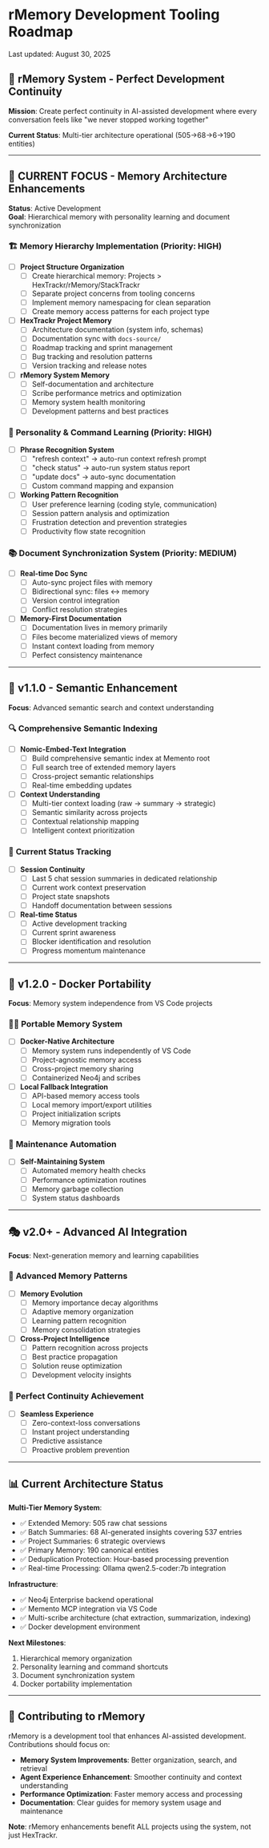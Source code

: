 # rMemory Development Tooling Roadmap

<!-- markdownlint-disable MD013 MD009 -->

Last updated: August 30, 2025

## 🧠 **rMemory System - Perfect Development Continuity**

**Mission**: Create perfect continuity in AI-assisted development where every conversation feels like "we never stopped working together"

**Current Status**: Multi-tier architecture operational (505→68→6→190 entities)

---

## 🎯 **CURRENT FOCUS - Memory Architecture Enhancements**

**Status**: Active Development  
**Goal**: Hierarchical memory with personality learning and document synchronization

### 🏗️ **Memory Hierarchy Implementation** (Priority: HIGH)

- [ ] **Project Structure Organization**
  - [ ] Create hierarchical memory: Projects > HexTrackr/rMemory/StackTrackr
  - [ ] Separate project concerns from tooling concerns
  - [ ] Implement memory namespacing for clean separation
  - [ ] Create memory access patterns for each project type

- [ ] **HexTrackr Project Memory**
  - [ ] Architecture documentation (system info, schemas)
  - [ ] Documentation sync with `docs-source/`
  - [ ] Roadmap tracking and sprint management
  - [ ] Bug tracking and resolution patterns
  - [ ] Version tracking and release notes

- [ ] **rMemory System Memory**
  - [ ] Self-documentation and architecture
  - [ ] Scribe performance metrics and optimization
  - [ ] Memory system health monitoring
  - [ ] Development patterns and best practices

### 🤖 **Personality & Command Learning** (Priority: HIGH)

- [ ] **Phrase Recognition System**
  - [ ] "refresh context" → auto-run context refresh prompt
  - [ ] "check status" → auto-run system status report
  - [ ] "update docs" → auto-sync documentation
  - [ ] Custom command mapping and expansion

- [ ] **Working Pattern Recognition**
  - [ ] User preference learning (coding style, communication)
  - [ ] Session pattern analysis and optimization
  - [ ] Frustration detection and prevention strategies
  - [ ] Productivity flow state recognition

### 📚 **Document Synchronization System** (Priority: MEDIUM)

- [ ] **Real-time Doc Sync**
  - [ ] Auto-sync project files with memory
  - [ ] Bidirectional sync: files ↔ memory
  - [ ] Version control integration
  - [ ] Conflict resolution strategies

- [ ] **Memory-First Documentation**
  - [ ] Documentation lives in memory primarily
  - [ ] Files become materialized views of memory
  - [ ] Instant context loading from memory
  - [ ] Perfect consistency maintenance

---

## 🚀 **v1.1.0 - Semantic Enhancement**

**Focus**: Advanced semantic search and context understanding

### 🔍 **Comprehensive Semantic Indexing**

- [ ] **Nomic-Embed-Text Integration**
  - [ ] Build comprehensive semantic index at Memento root
  - [ ] Full search tree of extended memory layers
  - [ ] Cross-project semantic relationships
  - [ ] Real-time embedding updates

- [ ] **Context Understanding**
  - [ ] Multi-tier context loading (raw → summary → strategic)
  - [ ] Semantic similarity across projects
  - [ ] Contextual relationship mapping
  - [ ] Intelligent context prioritization

### 🔄 **Current Status Tracking**

- [ ] **Session Continuity**
  - [ ] Last 5 chat session summaries in dedicated relationship
  - [ ] Current work context preservation
  - [ ] Project state snapshots
  - [ ] Handoff documentation between sessions

- [ ] **Real-time Status**
  - [ ] Active development tracking
  - [ ] Current sprint awareness
  - [ ] Blocker identification and resolution
  - [ ] Progress momentum maintenance

---

## 🐳 **v1.2.0 - Docker Portability**

**Focus**: Memory system independence from VS Code projects

### 🏃‍♂️ **Portable Memory System**

- [ ] **Docker-Native Architecture**
  - [ ] Memory system runs independently of VS Code
  - [ ] Project-agnostic memory access
  - [ ] Cross-project memory sharing
  - [ ] Containerized Neo4j and scribes

- [ ] **Local Fallback Integration**
  - [ ] API-based memory access tools
  - [ ] Local memory import/export utilities
  - [ ] Project initialization scripts
  - [ ] Memory migration tools

### 🔧 **Maintenance Automation**

- [ ] **Self-Maintaining System**
  - [ ] Automated memory health checks
  - [ ] Performance optimization routines
  - [ ] Memory garbage collection
  - [ ] System status dashboards

---

## 🎭 **v2.0+ - Advanced AI Integration**

**Focus**: Next-generation memory and learning capabilities

### 🧪 **Advanced Memory Patterns**

- [ ] **Memory Evolution**
  - [ ] Memory importance decay algorithms
  - [ ] Adaptive memory organization
  - [ ] Learning pattern recognition
  - [ ] Memory consolidation strategies

- [ ] **Cross-Project Intelligence**
  - [ ] Pattern recognition across projects
  - [ ] Best practice propagation
  - [ ] Solution reuse optimization
  - [ ] Development velocity insights

### 🌟 **Perfect Continuity Achievement**

- [ ] **Seamless Experience**
  - [ ] Zero-context-loss conversations
  - [ ] Instant project understanding
  - [ ] Predictive assistance
  - [ ] Proactive problem prevention

---

## 📊 **Current Architecture Status**

**Multi-Tier Memory System**:

- ✅ Extended Memory: 505 raw chat sessions
- ✅ Batch Summaries: 68 AI-generated insights covering 537 entries
- ✅ Project Summaries: 6 strategic overviews
- ✅ Primary Memory: 190 canonical entities
- ✅ Deduplication Protection: Hour-based processing prevention
- ✅ Real-time Processing: Ollama qwen2.5-coder:7b integration

**Infrastructure**:

- ✅ Neo4j Enterprise backend operational
- ✅ Memento MCP integration via VS Code
- ✅ Multi-scribe architecture (chat extraction, summarization, indexing)
- ✅ Docker development environment

**Next Milestones**:

1. Hierarchical memory organization
2. Personality learning and command shortcuts
3. Document synchronization system
4. Docker portability implementation

---

## 🤝 **Contributing to rMemory**

rMemory is a development tool that enhances AI-assisted development. Contributions should focus on:

- **Memory System Improvements**: Better organization, search, and retrieval
- **Agent Experience Enhancement**: Smoother continuity and context understanding
- **Performance Optimization**: Faster memory access and processing
- **Documentation**: Clear guides for memory system usage and maintenance

**Note**: rMemory enhancements benefit ALL projects using the system, not just HexTrackr.
